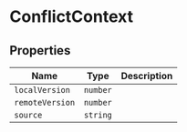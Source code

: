 # ConflictContext

## Properties

| Name | Type | Description |
|------|------|-------------|
| `localVersion` | `number` |  |
| `remoteVersion` | `number` |  |
| `source` | `string` |  |

